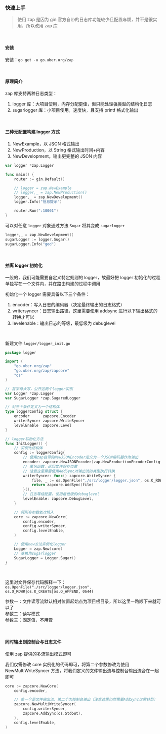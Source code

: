 ### 快速上手

> 使用 zap 是因为 gin 官方自带的日志库功能较少且配置麻烦，并不是很实用，所以改用 zap 库

<br>

#### 安装

安装：`go get -u go.uber.org/zap`

<br>

#### 原理简介

zap 库支持两种日志类型：

1. logger 库：大项目使用，内存分配更佳，但只能处理强类型的结构化日志
2. sugarlogger 库：小项目使用，速度快，且支持 printf 格式化输出

<br>

#### 三种无配置构建 logger 方式

1. NewExample，以 JSON 格式输出
2. NewProduction，以 String 格式输出时间+内容
3. NewDevelopment，输出更完整的 JSON 内容

```go
var logger *zap.Logger

func main() {
	router := gin.Default()

	// logger = zap.NewExample
	// logger,_ = zap.NewProduction()
	logger,_ = zap.NewDevelopment()
	logger.Info("信息提示")

	router.Run(":10001")
}
```

可以对任意 `logger` 对象通过方法 `Sugar` 将其变成 `sugarlogger`

```go
logger,_ = zap.NewDevelopment()
sugarLogger := logger.Sugar()
sugarLogger.Info("god")
```

<br>

#### 抽离 logger 初始化

一般的，我们可能需要自定义特定规则的 logger，故最好把 logger 初始化的过程单独写在一个文件内，并在路由构建的过程中调用

初始化一个 logger 需要具备以下三个条件：

1. encoder：写入日志的编码器（决定最终输出的日志格式）
2. writersyncer：日志输出路径，这里需要使用 addsync 进行以下输出格式的转换才可以
3. levelenable：输出日志的等级，最低级为 debuglevel

<br>

新建文件 `logger/logger_init.go`

```go
package logger

import (
	"go.uber.org/zap"
	"go.uber.org/zap/zapcore"
	"os"
)

// 首字母大写，公开这两个logger实例
var Logger *zap.Logger
var SugarLogger *zap.SugaredLogger

// 对三个条件定义为一个结构体
type loggerConfig struct {
	encoder      zapcore.Encoder
	writerSyncer zapcore.WriteSyncer
	levelEnable  zapcore.Level
}

// logger初始化方法
func InitLogger() {
    // 实例化结构体
	config := loggerConfig{
        // 使用zap自带的NewJSONEncoder定义为一个JSON编码器作为输出
		encoder: zapcore.NewJSONEncoder(zap.NewProductionEncoderConfig()),
        // 匿名函数，返回文件保存位置
        // 注意这里需要使用AddSync对输出流的类型执行转换
		writerSyncer: func() zapcore.WriteSyncer {
			file, _ := os.OpenFile("./src/logger/logger.json", os.O_RDWR|os.O_CREATE|os.O_APPEND, 0644)
			return zapcore.AddSync(file)
		}(),
        // 日志等级配置，使用最低级的debuglevel
		levelEnable: zapcore.DebugLevel,
	}

    // 将所有参数依次填入
	core := zapcore.NewCore(
		config.encoder,
		config.writerSyncer,
		config.levelEnable,
	)

    // 使用new方法实例化logger
	Logger = zap.New(core)
    // 变换为sugarlogger
	SugarLogger = Logger.Sugar()
}
```

<br>

这里对文件保存代码解释一下：  
`os.OpenFile("./src/logger/logger.json", os.O_RDWR|os.O_CREATE|os.O_APPEND, 0644)`

参数一：文件读写流默认相对位置起始点为项目根目录，所以这里一路顺下来就可以了  
参数二：读写模式  
参数三：固定值，不用管

<br>

#### 同时输出到控制台与日志文件

使用 zap 提供的多流输出模式即可

我们仅需修改 core 实例化的代码即可，将第二个参数修改为使用 NewMultiWriteSyncer 方法，将我们定义的文件输出流与控制台输出流合在一起即可

```go
core := zapcore.NewCore(
    config.encoder,

    // 第一个是文件输出流，第二个为控制台输出（注意这里仍然需要AddSync仅需转型）
    zapcore.NewMultiWriteSyncer(
        config.writerSyncer,
        zapcore.AddSync(os.Stdout),
    ),
    config.levelEnable,
)
```

<br>
